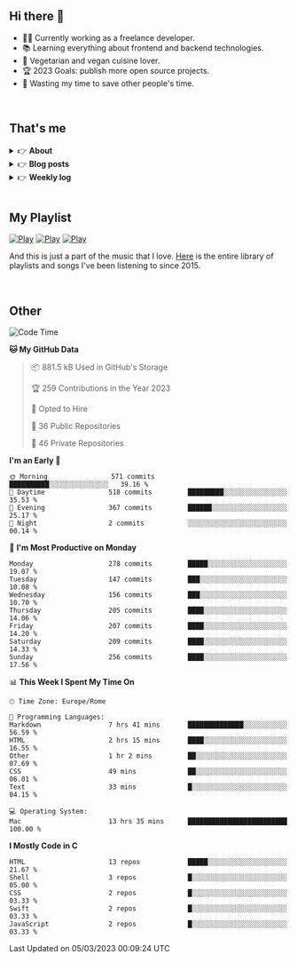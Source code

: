 <h2>Hi there 👋</h2>

- 👨‍💻 Currently working as a freelance developer.
- :books: Learning everything about frontend and backend technologies.
- 🌱 Vegetarian and vegan cuisine lover.
- :trophy: 2023 Goals: publish more open source projects.
- :dart: Wasting my time to save other people's time.

<br>

## That's me
<!-- markdownlint-disable MD033 -->
<details>
    <summary>&#128073 <b>About</b></summary><br/>

<!-- BLOG-POST-LIST:START -->
- 👀 [About me](https://simonemargio.im/)
- 🧑‍💻 [Resume](https://simonemargio.im/resume/)
- 🤝 [Polywork](https://www.polywork.com/simonemargio)
<!-- BLOG-POST-LIST:END -->
</details>

<details>
    <summary>&#128073 <b>Blog posts</b></summary><br/>

<!-- BLOG-POST-LIST:START -->
- [LastPass](https://simonemargio.im/blog/lastpass/)
- [Apple Music](https://simonemargio.im/blog/applemusic/)
- [iCloud Keychain](https://simonemargio.im/blog/icloudkeychain/)
- [Digital legacy](https://simonemargio.im/blog/digitallegacy/)
- [Usability](https://simonemargio.im/blog/usability/)
- [Bitwarden](https://simonemargio.im/blog/bitwarden/)
- [About EXIF metadata](https://simonemargio.im/blog/aboutexifmetadata/)
- [Stop using whatsapp](https://simonemargio.im/blog/stopusingwhatsapp/)
- [Password Managers](https://simonemargio.im/blog/managepasswords/)
- [More](https://simonemargio.im/blog/page/2/)
<!-- BLOG-POST-LIST:END -->
</details>

<details>
    <summary>&#128073 <b>Weekly log</b></summary><br/>

<!-- BLOG-POST-LIST:START -->
- [February - 4° week](https://simonemargio.im/log/2022/february/4/)
- [February - 3° week](https://simonemargio.im/log/2022/february/3/)
<!-- BLOG-POST-LIST:END -->
</details>

<br>

## My Playlist
[![Play](https://user-images.githubusercontent.com/22590804/173320312-c6ff4952-2d80-4da0-bc86-1a49d009b4a7.jpg)](https://music.apple.com/it/playlist/juice/pl.u-mJy83A8tGBvZWA)
[![Play](https://user-images.githubusercontent.com/22590804/173320788-49695c90-a4c3-48b3-8ac5-f6f4b944955f.jpg)](https://music.apple.com/it/playlist/gym/pl.u-38oWWgbT3gryK0)
[![Play](https://user-images.githubusercontent.com/22590804/173321081-fd673357-e189-4e1d-bf6a-fc8048872de2.jpg)](https://music.apple.com/it/playlist/relax/pl.u-9N9LLp3u27KNLk)

And this is just a part of the music that I love. [Here](https://simonemargio.github.io/music/) is the entire library of playlists and songs I've been listening to since 2015.

<br>

## Other

<!--START_SECTION:waka-->
![Code Time](http://img.shields.io/badge/Code%20Time-423%20hrs%207%20mins-blue)

**🐱 My GitHub Data** 

> 📦 881.5 kB Used in GitHub's Storage 
 > 
> 🏆 259 Contributions in the Year 2023
 > 
> 💼 Opted to Hire
 > 
> 📜 36 Public Repositories 
 > 
> 🔑 46 Private Repositories 
 > 
**I'm an Early 🐤** 

```text
🌞 Morning                571 commits         ██████████░░░░░░░░░░░░░░░   39.16 % 
🌆 Daytime                518 commits         █████████░░░░░░░░░░░░░░░░   35.53 % 
🌃 Evening                367 commits         ██████░░░░░░░░░░░░░░░░░░░   25.17 % 
🌙 Night                  2 commits           ░░░░░░░░░░░░░░░░░░░░░░░░░   00.14 % 
```
📅 **I'm Most Productive on Monday** 

```text
Monday                   278 commits         █████░░░░░░░░░░░░░░░░░░░░   19.07 % 
Tuesday                  147 commits         ███░░░░░░░░░░░░░░░░░░░░░░   10.08 % 
Wednesday                156 commits         ███░░░░░░░░░░░░░░░░░░░░░░   10.70 % 
Thursday                 205 commits         ████░░░░░░░░░░░░░░░░░░░░░   14.06 % 
Friday                   207 commits         ████░░░░░░░░░░░░░░░░░░░░░   14.20 % 
Saturday                 209 commits         ████░░░░░░░░░░░░░░░░░░░░░   14.33 % 
Sunday                   256 commits         ████░░░░░░░░░░░░░░░░░░░░░   17.56 % 
```


📊 **This Week I Spent My Time On** 

```text
🕑︎ Time Zone: Europe/Rome

💬 Programming Languages: 
Markdown                 7 hrs 41 mins       ██████████████░░░░░░░░░░░   56.59 % 
HTML                     2 hrs 15 mins       ████░░░░░░░░░░░░░░░░░░░░░   16.55 % 
Other                    1 hr 2 mins         ██░░░░░░░░░░░░░░░░░░░░░░░   07.69 % 
CSS                      49 mins             ██░░░░░░░░░░░░░░░░░░░░░░░   06.01 % 
Text                     33 mins             █░░░░░░░░░░░░░░░░░░░░░░░░   04.15 % 

💻 Operating System: 
Mac                      13 hrs 35 mins      █████████████████████████   100.00 % 
```

**I Mostly Code in C** 

```text
HTML                     13 repos            █████░░░░░░░░░░░░░░░░░░░░   21.67 % 
Shell                    3 repos             █░░░░░░░░░░░░░░░░░░░░░░░░   05.00 % 
CSS                      2 repos             █░░░░░░░░░░░░░░░░░░░░░░░░   03.33 % 
Swift                    2 repos             █░░░░░░░░░░░░░░░░░░░░░░░░   03.33 % 
JavaScript               2 repos             █░░░░░░░░░░░░░░░░░░░░░░░░   03.33 % 
```




 Last Updated on 05/03/2023 00:09:24 UTC
<!--END_SECTION:waka-->



